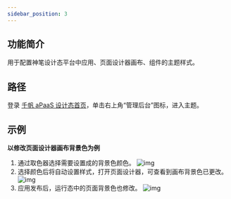 ```yaml
---
sidebar_position: 3
---
```


## 功能简介
用于配置神笔设计态平台中应用、页面设计器画布、组件的主题样式。


## 路径
登录 [千帆 aPaaS 设计态首页](https://apaas.cloud.tencent.com/)，单击右上角“管理后台”图标，进入主题。

## 示例
**以修改页面设计器画布背景色为例**
1. 通过取色器选择需要设置成的背景色颜色。                 ![img](https://main.qcloudimg.com/raw/be014ef516f6fb7ae1662a212baa14dc.png)        
2. 选择颜色后将自动设置样式，打开页面设计器，可查看到画布背景色已更改。
![img](https://main.qcloudimg.com/raw/b7fdc44c14bdca53e30c632de5046e5c.png)        
3. 应用发布后，运行态中的页面背景色也修改。
![img](https://main.qcloudimg.com/raw/cd5ef91ebb9976e3d511af7025cabea0.png)        
